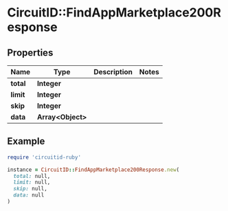 # CircuitID::FindAppMarketplace200Response

## Properties

| Name | Type | Description | Notes |
| ---- | ---- | ----------- | ----- |
| **total** | **Integer** |  |  |
| **limit** | **Integer** |  |  |
| **skip** | **Integer** |  |  |
| **data** | **Array&lt;Object&gt;** |  |  |

## Example

```ruby
require 'circuitid-ruby'

instance = CircuitID::FindAppMarketplace200Response.new(
  total: null,
  limit: null,
  skip: null,
  data: null
)
```

